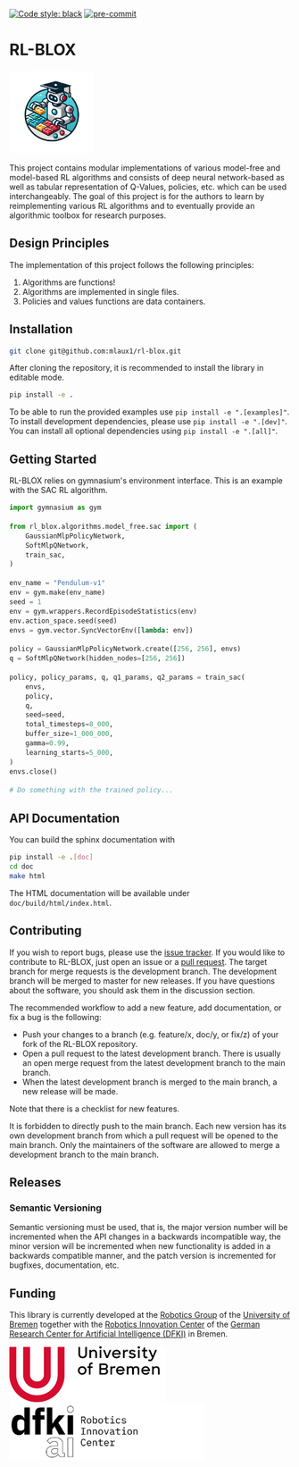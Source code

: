 [![Code style: black](https://img.shields.io/badge/code%20style-black-000000.svg)](https://github.com/psf/black)
[![pre-commit](https://img.shields.io/badge/pre--commit-enabled-brightgreen?logo=pre-commit)](https://github.com/pre-commit/pre-commit)

# RL-BLOX
<p float="center">
    <img src="doc/source/_static/rl_blox_logo_v1.png" height="150px" />
</p>

This project contains modular implementations of various model-free and model-based RL algorithms and consists of deep neural network-based as well as tabular representation of Q-Values, policies, etc. which can be used interchangeably.
The goal of this project is for the authors to learn by reimplementing various RL algorithms and to eventually provide an algorithmic toolbox for research purposes.

## Design Principles

The implementation of this project follows the following principles:
1. Algorithms are functions!
2. Algorithms are implemented in single files.
3. Policies and values functions are data containers.

## Installation

```bash
git clone git@github.com:mlaux1/rl-blox.git
```

After cloning the repository, it is recommended to install the library in editable mode.

```bash
pip install -e .
```

To be able to run the provided examples use `pip install -e ".[examples]"`.
To install development dependencies, please use `pip install -e ".[dev]"`.
You can install all optional dependencies using `pip install -e ".[all]"`.

## Getting Started

RL-BLOX relies on gymnasium's environment interface. This is an example with
the SAC RL algorithm.

```python
import gymnasium as gym

from rl_blox.algorithms.model_free.sac import (
    GaussianMlpPolicyNetwork,
    SoftMlpQNetwork,
    train_sac,
)

env_name = "Pendulum-v1"
env = gym.make(env_name)
seed = 1
env = gym.wrappers.RecordEpisodeStatistics(env)
env.action_space.seed(seed)
envs = gym.vector.SyncVectorEnv([lambda: env])

policy = GaussianMlpPolicyNetwork.create([256, 256], envs)
q = SoftMlpQNetwork(hidden_nodes=[256, 256])

policy, policy_params, q, q1_params, q2_params = train_sac(
    envs,
    policy,
    q,
    seed=seed,
    total_timesteps=8_000,
    buffer_size=1_000_000,
    gamma=0.99,
    learning_starts=5_000,
)
envs.close()

# Do something with the trained policy...
```

## API Documentation

You can build the sphinx documentation with

```bash
pip install -e .[doc]
cd doc
make html
```

The HTML documentation will be available under `doc/build/html/index.html`.

## Contributing

If you wish to report bugs, please use the [issue tracker](https://github.com/mlaux1/rl-blox/issues). If you would like to contribute to RL-BLOX, just open an issue or a
[pull request](https://github.com/mlaux1/rl-blox/pulls). The target branch for
merge requests is the development branch. The development branch will be merged to master for new releases. If you have
questions about the software, you should ask them in the discussion section.

The recommended workflow to add a new feature, add documentation, or fix a bug is the following:
- Push your changes to a branch (e.g. feature/x, doc/y, or fix/z) of your fork of the RL-BLOX repository.
- Open a pull request to the latest development branch. There is usually an open merge request from the latest development branch to the main branch.
- When the latest development branch is merged to the main branch, a new release will be made.

Note that there is a checklist for new features.

It is forbidden to directly push to the main branch.
Each new version has its own development branch from which a pull request will be opened to the main branch.
Only the maintainers of the software are allowed to merge a development branch to the main branch.

## Releases

### Semantic Versioning

Semantic versioning must be used, that is, the major version number will be incremented when the API changes in a backwards incompatible way, the minor version will be incremented when new functionality is added in a backwards compatible manner, and the patch version is incremented for bugfixes, documentation, etc.


## Funding

This library is currently developed at the [Robotics Group](https://robotik.dfki-bremen.de/en/about-us/university-of-bremen-robotics-group.html) of the
[University of Bremen](http://www.uni-bremen.de/en.html) together with the
[Robotics Innovation Center](http://robotik.dfki-bremen.de/en/startpage.html) of the
[German Research Center for Artificial Intelligence (DFKI)](http://www.dfki.de) in Bremen.

<p float="left">
    <img src="doc/source/_static/Uni_Logo.png" height="100px" />
    <img src="doc/source/_static/DFKI_Logo.png" height="100px" />
</p>
